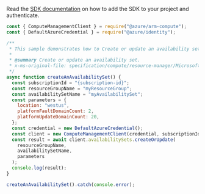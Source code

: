 Read the [SDK documentation](https://github.com/Azure/azure-sdk-for-js/blob/%40azure%2Farm-compute_18.0.0/sdk/compute/arm-compute/README.md) on how to add the SDK to your project and authenticate.

```javascript
const { ComputeManagementClient } = require("@azure/arm-compute");
const { DefaultAzureCredential } = require("@azure/identity");

/**
 * This sample demonstrates how to Create or update an availability set.
 *
 * @summary Create or update an availability set.
 * x-ms-original-file: specification/compute/resource-manager/Microsoft.Compute/stable/2022-03-01/ComputeRP/examples/availabilitySetExamples/AvailabilitySet_Create.json
 */
async function createAnAvailabilitySet() {
  const subscriptionId = "{subscription-id}";
  const resourceGroupName = "myResourceGroup";
  const availabilitySetName = "myAvailabilitySet";
  const parameters = {
    location: "westus",
    platformFaultDomainCount: 2,
    platformUpdateDomainCount: 20,
  };
  const credential = new DefaultAzureCredential();
  const client = new ComputeManagementClient(credential, subscriptionId);
  const result = await client.availabilitySets.createOrUpdate(
    resourceGroupName,
    availabilitySetName,
    parameters
  );
  console.log(result);
}

createAnAvailabilitySet().catch(console.error);
```
